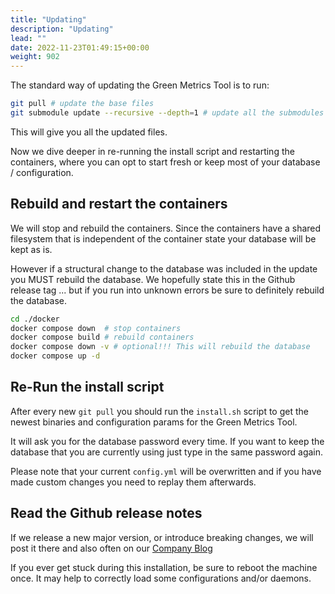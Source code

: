 ```yaml
---
title: "Updating"
description: "Updating"
lead: ""
date: 2022-11-23T01:49:15+00:00
weight: 902
---
```


The standard way of updating the Green Metrics Tool is to run:
```bash
git pull # update the base files
git submodule update --recursive --depth=1 # update all the submodules
```

This will give you all the updated files. 

Now we dive deeper in re-running the install script and restarting the containers,
 where you can opt to start fresh or keep most of your database / configuration.

## Rebuild and restart the containers

We will stop and rebuild the containers. Since the containers have a shared filesystem
that is independent of the container state your database will be kept as is.

However if a structural change to the database was included in the update you MUST 
rebuild the database. We hopefully state this in the Github release tag ... but if you 
run into unknown errors be sure to definitely rebuild the database.

```bash
cd ./docker
docker compose down  # stop containers
docker compose build # rebuild containers
docker compose down -v # optional!!! This will rebuild the database
docker compose up -d
```

## Re-Run the install script

After every new `git pull` you should run the `install.sh` script to get the newest binaries and configuration params for 
the Green Metrics Tool.

It will ask you for the database password every time. If you want to keep the database
that you are currently using just type in the same password again.

Please note that your current `config.yml` will be overwritten and if you have made custom changes
you need to replay them afterwards.

## Read the Github release notes

If we release a new major version, or introduce breaking changes, we will post it there and also often on our [Company Blog](https://www.green-coding.org/blog)

If you ever get stuck during this installation, be sure to reboot the machine once. It may help to correctly load some configurations and/or daemons.
